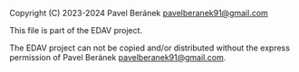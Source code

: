 Copyright (C) 2023-2024 Pavel Beránek pavelberanek91@gmail.com

This file is part of the EDAV project.

The EDAV project can not be copied and/or distributed without the express permission of Pavel Beránek pavelberanek91@gmail.com.
